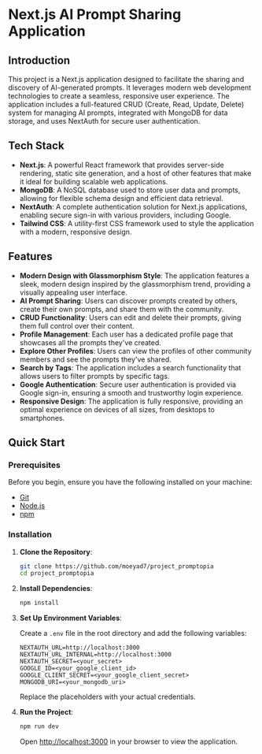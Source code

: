 # Next.js AI Prompt Sharing Application

## Introduction

This project is a Next.js application designed to facilitate the sharing and discovery of AI-generated prompts. It leverages modern web development technologies to create a seamless, responsive user experience. The application includes a full-featured CRUD (Create, Read, Update, Delete) system for managing AI prompts, integrated with MongoDB for data storage, and uses NextAuth for secure user authentication.

## Tech Stack

- **Next.js**: A powerful React framework that provides server-side rendering, static site generation, and a host of other features that make it ideal for building scalable web applications.
- **MongoDB**: A NoSQL database used to store user data and prompts, allowing for flexible schema design and efficient data retrieval.
- **NextAuth**: A complete authentication solution for Next.js applications, enabling secure sign-in with various providers, including Google.
- **Tailwind CSS**: A utility-first CSS framework used to style the application with a modern, responsive design.

## Features

- **Modern Design with Glassmorphism Style**: The application features a sleek, modern design inspired by the glassmorphism trend, providing a visually appealing user interface.
- **AI Prompt Sharing**: Users can discover prompts created by others, create their own prompts, and share them with the community.
- **CRUD Functionality**: Users can edit and delete their prompts, giving them full control over their content.
- **Profile Management**: Each user has a dedicated profile page that showcases all the prompts they've created.
- **Explore Other Profiles**: Users can view the profiles of other community members and see the prompts they've shared.
- **Search by Tags**: The application includes a search functionality that allows users to filter prompts by specific tags.
- **Google Authentication**: Secure user authentication is provided via Google sign-in, ensuring a smooth and trustworthy login experience.
- **Responsive Design**: The application is fully responsive, providing an optimal experience on devices of all sizes, from desktops to smartphones.

## Quick Start

### Prerequisites

Before you begin, ensure you have the following installed on your machine:

- [Git](https://git-scm.com/)
- [Node.js](https://nodejs.org/en)
- [npm](https://www.npmjs.com/)

### Installation

1. **Clone the Repository**:

   ```bash
   git clone https://github.com/moeyad7/project_promptopia
   cd project_promptopia
   ```

2. **Install Dependencies**:

   ```bash
   npm install
   ```

3. **Set Up Environment Variables**:

   Create a `.env` file in the root directory and add the following variables:

   ```env
   NEXTAUTH_URL=http://localhost:3000
   NEXTAUTH_URL_INTERNAL=http://localhost:3000
   NEXTAUTH_SECRET=<your_secret>
   GOOGLE_ID=<your_google_client_id>
   GOOGLE_CLIENT_SECRET=<your_google_client_secret>
   MONGODB_URI=<your_mongodb_uri>
   ```

   Replace the placeholders with your actual credentials.

4. **Run the Project**:

   ```bash
   npm run dev
   ```

   Open [http://localhost:3000](http://localhost:3000) in your browser to view the application.

